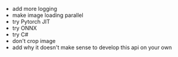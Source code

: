 * add more logging
* make image loading parallel
* try Pytorch JIT
* try ONNX 
* try C# 
* don't crop image
* add why it doesn't make sense to develop this api on your own